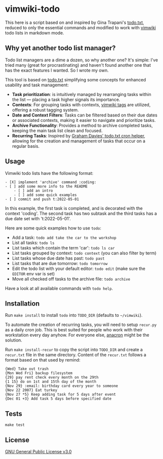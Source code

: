 # vimwiki-todo

This here is a script based on and inspired by Gina Trapani's [todo.txt](http://todotxt.org/), reduced to only the essential commands and modified to work with [vimwiki](https://vimwiki.github.io/) todo lists in markdown mode.

## Why yet another todo list manager?
Todo list managers are a dime a dozen, so why another one? It's simple: I've tried many (great for procrastinating) and haven't found another one that has the exact features I wanted. So I wrote my own.

This tool is based on [todo.txt](http://todotxt.org/) simplifying some concepts for enhanced usability and task management:

- **Task prioritization**: is intuitively managed by rearranging tasks within the list — placing a task higher signals its importance.
- **Contexts**: For grouping tasks with contexts, [vimwiki tags](https://github.com/vimwiki/vimwiki/blob/69318e74c88ef7677e2496fd0a836446ceac61e8/doc/vimwiki.txt#L1575) are utilized, offering a robust tagging system.
- **Date and Context Filters**: Tasks can be filtered based on their due dates or associated contexts, making it easier to navigate and prioritize tasks.
- **Archive Functionality**: Provides a method to archive completed tasks, keeping the main task list clean and focused.
- **Recurring Tasks**: Inspired by [Graham Davies' todo.txt cron helper](https://github.com/abztrakt/ya-todo-py/blob/master/todo_cron.py), allowing for the creation and management of tasks that occur on a regular basis.

## Usage
Vimwiki todo lists have the following format:

```
- [X] implement 'archive' command :coding:
- [ ] add some more info to the README
    - [ ] add an intro
    - [ ] add some quick examples
- [ ] commit and push t:2022-05-01
```

In this example, the first task is completed, and is decorated with the context 'coding'. The second task has two subtask and the third tasks has a due date set with 't:2022-05-01'.

Here are some quick examples how to use `todo`:

- Add a task: `todo add take the car to the workshop`
- List all tasks: `todo ls`
- List tasks which contain the term 'car': `todo ls car`
- List tasks grouped by context: `todo context` (you can also filter by term)
- List tasks whose due date has past: `todo past`
- List tasks that are due tomorrow: `todo tomorrow`
- Edit the todo list with your default editor: `todo edit` (make sure the `EDITOR` env var is set)
- Move all checked off tasks to the archive file: `todo archive`

Have a look at all available commands with `todo help`.

## Installation
Run `make install` to install `todo` into `TODO_DIR` (defaults to `~/vimwiki`).

To automate the creation of recurring tasks, you will need to setup `recur.py` as a daily cron job. This is best suited for people who work with their workstation every day anyhow. For everyone else, [anacron](https://linux.die.net/man/8/anacron) might be the solution.

Run `make install-recur` to copy the script into `TODO_DIR` and create a `recur.txt` file in the same directory.
Content of the `recur.txt` follows a format based on that used by remind:
```
{Wed} Take out trash
{Mon Wed Fri} backup filesystem
{29} pay rent check every month on the 29th
{1 15} do on 1st and 15th day of the month
{Nov 29} :email: birthday card every year to someone
{Nov 22 2007} Eat turkey
{Nov 27 *5} Keep adding task for 5 days after event
{Dec 01 +3} Add task 5 days before specified date
```

## Tests
```
make test
```

## License

[GNU General Public License v3.0](LICENSE)
